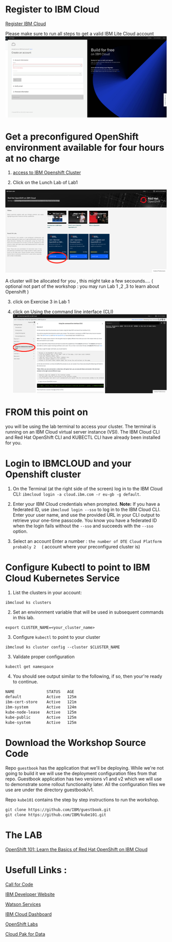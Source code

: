 
# Register to IBM Cloud 

[Register IBM Cloud](http://ibm.biz/tlv-06-08-2020-openshift101)

Please make sure to run all steps to get a valid IBM Lite Cloud account 
![](README_IMAGES/Register.png)

# Get a preconfigured OpenShift environment available for four hours at no charge
1. [access to IBM Openshift  Cluster]( https://developer.ibm.com/openlabs/openshift)

2. Click on the Lunch Lab of Lab1   

![](README_IMAGES/OC.png)

A cluster will be allocated for you , this might take a few secounds.... 
( optional not part of the workshop  : you may run Lab 1 ,2 ,3 to learn about Openshift ) 

3. click on Exercise 3 in Lab 1 

4. click on Using the command line interface (CLI) 
![](README_IMAGES/CLI.png)

 
# FROM this point on
you will be using the lab terminal to access your cluster. The terminal is running on an IBM Cloud virtual server instance (VSI). The IBM Cloud CLI and Red Hat OpenShift CLI  and KUBECTL CLI have already been installed for you. 
 
# Login to IBMCLOUD and your Openshift cluster 
 
1. On the Terminal (at the right side of the screen) log in to the IBM Cloud CLI: `ibmcloud login -a cloud.ibm.com -r eu-gb -g default`.
2. Enter your IBM Cloud credentials when prompted.
  **Note:** If you have a federated ID, use `ibmcloud login --sso` to log in to the IBM Cloud CLI. Enter your user name, and use the provided URL in your CLI output to retrieve your one-time passcode. You know you have a federated ID when the login fails without the `--sso` and succeeds with the `--sso` option.
  
3. Select an account Enter a number : `the number of DTE Cloud Platform probably 2  `  ( account where your preconfigured cluster is)   
 
# Configure Kubectl to point to IBM Cloud Kubernetes Service
1. List the clusters in your account:

```shell
ibmcloud ks clusters
```

2. Set an environment variable that will be used in subsequent commands in this lab.

```shell
export CLUSTER_NAME=<your_cluster_name>
```

3. Configure `kubectl` to point to your cluster
```shell
ibmcloud ks cluster config --cluster $CLUSTER_NAME
```

3. Validate proper configuration
```shell
kubectl get namespace
```

4. You should see output similar to the following, if so, then your're ready to continue.

```shell
NAME              STATUS   AGE
default           Active   125m
ibm-cert-store    Active   121m
ibm-system        Active   124m
kube-node-lease   Active   125m
kube-public       Active   125m
kube-system       Active   125m
```

# Download the Workshop Source Code
Repo `guestbook` has the application that we'll be deploying.
While we're not going to build it we will use the deployment configuration files from that repo.
Guestbook application has two versions v1 and v2 which we will use to demonstrate some rollout
functionality later. All the configuration files we use are under the directory guestbook/v1.

Repo `kube101` contains the step by step instructions to run the workshop.

```shell
git clone https://github.com/IBM/guestbook.git
git clone https://github.com/IBM/kube101.git
```

 
 
 
# The LAB 
[OpenShift 101: Learn the Basics of Red Hat OpenShift on IBM Cloud](https://ibm-developer.gitbook.io/openshift101/)

# Usefull Links :

[Call for Code](https://developer.ibm.com/callforcode/)

[IBM Developer Website](https://developer.ibm.com/)

[Watson Services](https://cloud.ibm.com/catalog?category=ai)

[IBM Cloud Dashboard](https://cloud.ibm.com/)

[OpenShift Labs](https://github.com/openshift-labs/starter-guides)

[Cloud Pak for Data](https://www.ibm.com/products/cloud-pak-for-data )
